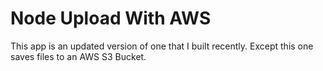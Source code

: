# Node Upload With AWS

This app is an updated version of one that I built recently.
Except this one saves files to an AWS S3 Bucket.
